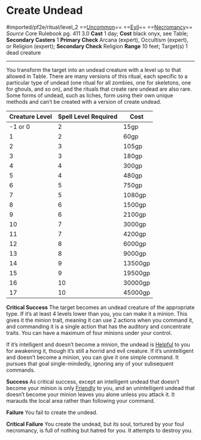 # Create Undead
#imported/pf2e/ritual/level_2
==[Uncommon](uncommon.md)== ==[Evil](evil.md)== ==[Necromancy](necromancy.md)==
*Source* Core Rulebook pg. 411 3.0
**Cast** 1 day; **Cost** black onyx, see Table; **Secondary Casters** 1
**Primary Check** Arcana (expert), Occultism (expert), or Religion (expert); **Secondary Check** Religion
**Range** 10 feet; Target(s) 1 dead creature

---
You transform the target into an undead creature with a level up to that allowed in Table. There are many versions of this ritual, each specific to a particular type of undead (one ritual for all zombies, one for skeletons, one for ghouls, and so on), and the rituals that create rare undead are also rare. Some forms of undead, such as liches, form using their own unique methods and can’t be created with a version of create undead.


| Creature Level | Spell Level Required | Cost    |
| -------------- | -------------------- | ------- |
| -1 or 0        | 2                    | 15gp    |
| 1              | 2                    | 60gp    |
| 2              | 3                    | 105gp   |
| 3              | 3                    | 180gp   |
| 4              | 4                    | 300gp   |
| 5              | 4                    | 480gp   |
| 6              | 5                    | 750gp   |
| 7              | 5                    | 1080gp  |
| 8              | 6                    | 1500gp  |
| 9              | 6                    | 2100gp  |
| 10             | 7                    | 3000gp  |
| 11             | 7                    | 4200gp  |
| 12             | 8                    | 6000gp  |
| 13             | 8                    | 9000gp  |
| 14             | 9                    | 13500gp |
| 15             | 9                    | 19500gp |
| 16             | 10                   | 30000gp |
| 17             | 10                   | 45000gp |



**Critical Success** The target becomes an undead creature of the appropriate type. If it’s at least 4 levels lower than you, you can make it a minion. This gives it the minion trait, meaning it can use 2 actions when you command it, and commanding it is a single action that has the auditory and concentrate traits. You can have a maximum of four minions under your control. 

If it’s intelligent and doesn’t become a minion, the undead is [Helpful](../../../Conditions/Helpful.md) to you for awakening it, though it’s still a horrid and evil creature. If it’s unintelligent and doesn’t become a minion, you can give it one simple command. It pursues that goal single-mindedly, ignoring any of your subsequent commands.

**Success** As critical success, except an intelligent undead that doesn’t become your minion is only [Friendly](../../../Conditions/Friendly.md) to you, and an unintelligent undead that doesn’t become your minion leaves you alone unless you attack it. It marauds the local area rather than following your command.

**Failure** You fail to create the undead.

**Critical Failure** You create the undead, but its soul, tortured by your foul necromancy, is full of nothing but hatred for you. It attempts to destroy you.